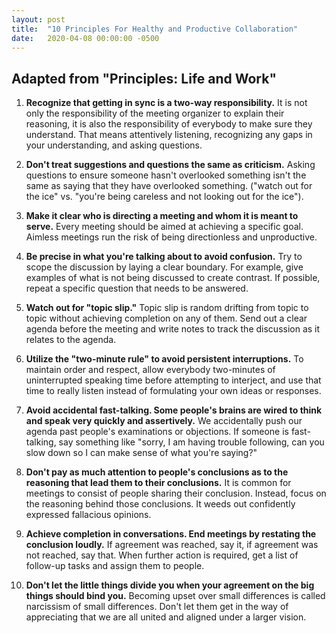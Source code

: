 ```yaml
---
layout: post
title:  "10 Principles For Healthy and Productive Collaboration"
date:   2020-04-08 00:00:00 -0500
---
```


## Adapted from "Principles: Life and Work"

1. **Recognize that getting in sync is a two-way responsibility.** It is not only the responsibility of the meeting organizer to explain their reasoning, it is also the responsibility of everybody to make sure they understand. That means attentively listening, recognizing any gaps in your understanding, and asking questions.

<!--more-->

2. **Don't treat suggestions and questions the same as criticism.** Asking questions to ensure someone hasn't overlooked something isn't the same as saying that they have overlooked something. ("watch out for the ice" vs. "you're being careless and not looking out for the ice").

3. **Make it clear who is directing a meeting and whom it is meant to serve.** Every meeting should be aimed at achieving a specific goal. Aimless meetings run the risk of being directionless and unproductive.

4. **Be precise in what you're talking about to avoid confusion.** Try to scope the discussion by laying a clear boundary. For example, give examples of what is not being discussed to create contrast. If possible, repeat a specific question that needs to be answered.

5. **Watch out for "topic slip."** Topic slip is random drifting from topic to topic without achieving completion on any of them. Send out a clear agenda before the meeting and write notes to track the discussion as it relates to the agenda.

6. **Utilize the "two-minute rule" to avoid persistent interruptions.** To maintain order and respect, allow everybody two-minutes of uninterrupted speaking time before attempting to interject, and use that time to really listen instead of formulating your own ideas or responses. 

7. **Avoid accidental fast-talking. Some people's brains are wired to think and speak very quickly and assertively.** We accidentally push our agenda past people's examinations or objections. If someone is fast-talking, say something like "sorry, I am having trouble following, can you slow down so I can make sense of what you're saying?"

8. **Don't pay as much attention to people's conclusions as to the reasoning that lead them to their conclusions.** It is common for meetings to consist of people sharing their conclusion. Instead, focus on the reasoning behind those conclusions. It weeds out confidently expressed fallacious opinions.

9. **Achieve completion in conversations. End meetings by restating the conclusion loudly.** If agreement was reached, say it, if agreement was not reached, say that. When further action is required, get a list of follow-up tasks and assign them to people.

10. **Don't let the little things divide you when your agreement on the big things should bind you.** Becoming upset over small differences is called narcissism of small differences. Don't let them get in the way of appreciating that we are all united and aligned under a larger vision. 